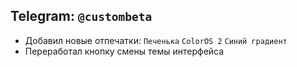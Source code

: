 Telegram: `@custombeta`
-------------------------------------------
- Добавил новые отпечатки: `Печенька` `ColorOS 2` `Синий градиент`
- Переработал кнопку смены темы интерфейса
